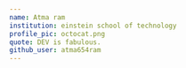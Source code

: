 ```yaml
---
name: Atma ram
institution: einstein school of technology
profile_pic: octocat.png
quote: DEV is fabulous.
github_user: atma654ram
---
```

